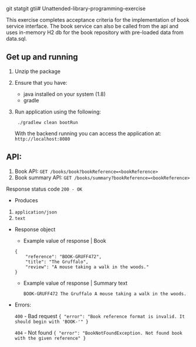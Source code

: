 git statgit gtii# Unattended-library-programming-exercise

This exercise completes acceptance criteria for the implementation of book service interface. The book service can also be called from the api and uses in-memory H2 db for the book repository with pre-loaded data from data.sql. 

## Get up and running

1. Unzip the package

2. Ensure that you have:
   * java installed on your system (1.8)
   * gradle

3. Run application using the following:

        ./gradlew clean bootRun

   With the backend running you can access the application at: `http://localhost:8080`

## API:

   1. Book API: `GET /books/book?bookReference=<bookReference>`
   2. Book summary API: `GET /books/summary?bookReference=<bookReference>`

 Response status code
`200 - OK`

* Produces
 1. `application/json`
 2.  `text`

* Response object
    * Example value of response | Book

    ```
    {
        "reference": "BOOK-GRUFF472",
        "title": "The Gruffalo",
        "review": "A mouse taking a walk in the woods."
    }
    ```
    
    * Example value of response | Summary text
       
       ```BOOK-GRUFF472 The Gruffalo A mouse taking a walk in the woods.```

* Errors:

    `400` - Bad request 
        ```{
               "error": "Book reference format is invalid. It should begin with 'BOOK-'"
           }```

    `404` - Not found
      ```{
             "error": "BookNotFoundException. Not found book with the given reference"
         }```
      
